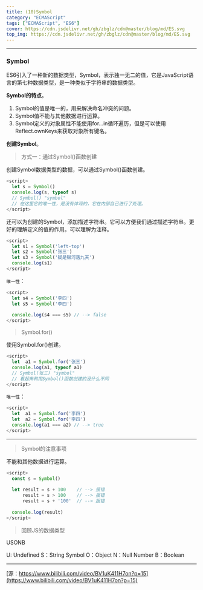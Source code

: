 ```yaml
---
title: (10)Symbol
category: "ECMAScript"
tags: ["ECMAScript", "ES6"]
cover: https://cdn.jsdelivr.net/gh/zbglz/cdn@master/blog/md/ES.svg
top_img: https://cdn.jsdelivr.net/gh/zbglz/cdn@master/blog/md/ES.svg
---
```


***

### Symbol

ES6引入了一种新的数据类型，Symbol，表示独一无二的值，它是JavaScript语言的第七种数据类型，是一种类似于字符串的数据类型。

**Symbol的特点**。

1. Symbol的值是唯一的，用来解决命名冲突的问题。
2. Symbol值不能与其他数据进行运算。
3. Symbol定义的对象属性不能使用for...in循环遍历，但是可以使用Reflect.ownKeys来获取对象所有键名。

**创建Symbol**。

> 方式一：通过Symbol()函数创建

创建Symbol数据类型的数据，可以通过Symbol()函数创建。


```js es
<script>
  let s = Symbol()
  console.log(s, typeof s) 
  // Symbol() "symbol"
  // 在这里它的唯一性，是没有体现的，它在内部自己进行了处理。
</script>
```


还可以为创建的Symbol，添加描述字符串。它可以方便我们通过描述字符串。更好的理解定义的值的作用。可以理解为注释。


```js es
<script>
  let s1 = Symbol('left-top')
  let s2 = Symbol('张三')
  let s3 = Symbol('疑是银河落九天')
  console.log(s1)
</script>
```


`唯一性`：


```js es
<script>
  let s4 = Symbol('李四')
  let s5 = Symbol('李四')
  
  console.log(s4 === s5) // --> false
</script>
```


> Symbol.for()

使用Symbol.for()创建。


```js es
<script>
  let  a1 = Symbol.for('张三')
  console.log(a1, typeof a1) 
  // Symbol(张三) "symbol"
  // 看起来和用Symbol()函数创建的没什么不同
</script>
```

`唯一性`：


```js es
<script>
  let  a1 = Symbol.for('李四')
  let  a2 = Symbol.for('李四')
  console.log(a1 === a2) // --> true
</script>
```


***

> Symbol的注意事项

不能和其他数据进行运算。


```js es
<script>
  const s = Symbol()
  
  let result = s + 100    // --> 报错
      result = s > 100    // --> 报错
      result = s + '100'  // --> 报错
  
  console.log(result)
</script>
```


> 回顾JS的数据类型

USONB

U: Undefined
S：String Symbol
O：Object
N：Null Number
B：Boolean

***

[源：https://www.bilibili.com/video/BV1uK411H7on?p=15](https://www.bilibili.com/video/BV1uK411H7on?p=15)